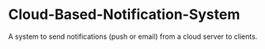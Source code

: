 # Cloud-Based-Notification-System
A system to send notifications (push or email) from a cloud server to clients.
